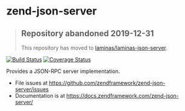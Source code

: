 # zend-json-server

> ## Repository abandoned 2019-12-31
>
> This repository has moved to [laminas/laminas-json-server](https://github.com/laminas/laminas-json-server).

[![Build Status](https://secure.travis-ci.org/zendframework/zend-json-server.svg?branch=master)](https://secure.travis-ci.org/zendframework/zend-json-server)
[![Coverage Status](https://coveralls.io/repos/github/zendframework/zend-json-server/badge.svg?branch=master)](https://coveralls.io/github/zendframework/zend-json-server?branch=master)

Provides a JSON-RPC server implementation.

- File issues at https://github.com/zendframework/zend-json-server/issues
- Documentation is at https://docs.zendframework.com/zend-json-server/
